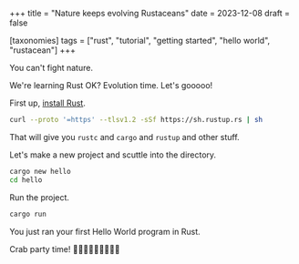 +++
title = "Nature keeps evolving Rustaceans"
date = 2023-12-08
draft = false

[taxonomies]
tags = ["rust", "tutorial", "getting started", "hello world", "rustacean"]
+++

You can't fight nature.

We're learning Rust OK? Evolution time. Let's gooooo!

First up, [install Rust](https://www.rust-lang.org/tools/install).

```bash
curl --proto '=https' --tlsv1.2 -sSf https://sh.rustup.rs | sh
```

That will give you `rustc` and `cargo` and `rustup` and other stuff.

Let's make a new project and scuttle into the directory.

```bash
cargo new hello
cd hello
```

Run the project.

```bash
cargo run
```

You just ran your first Hello World program in Rust.

Crab party time! 🦀🦀🦀🦀🦀🦀🦀🦀🦀
